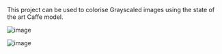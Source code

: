 This project can be used to colorise Grayscaled images using the state of the art Caffe model.

![image](https://github.com/Shobhan0304/B-W-Image-Colorisation/assets/91666693/39f0653c-8953-4c8e-a31d-6408f45cfdf7)


![image](https://github.com/Shobhan0304/B-W-Image-Colorisation/assets/91666693/452ed7a2-c34e-481c-8539-8dcda9b31ea1)

